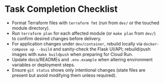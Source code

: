 # Task Completion Checklist
- Format Terraform files with `terraform fmt` (run from `dev/` or the touched module directory).
- Run `terraform plan` for each affected module (or `make plan` from `dev/`) to confirm desired changes before delivery.
- For application changes under `dev/container`, rebuild locally via `docker-compose up --build` and sanity-check the Flask UI/API; rebuild/push images with `make buildpush` when preparing for Cloud Run.
- Update docs/READMEs and `.env.example` when altering environment variables or deployment steps.
- Ensure `git status` shows only intentional changes (state files are present but avoid modifying them unless required).
